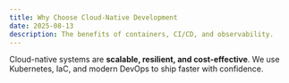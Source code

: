 ```yaml
---
title: Why Choose Cloud-Native Development
date: 2025-08-13
description: The benefits of containers, CI/CD, and observability.
---
```

Cloud-native systems are **scalable, resilient, and cost-effective**.
We use Kubernetes, IaC, and modern DevOps to ship faster with confidence.

